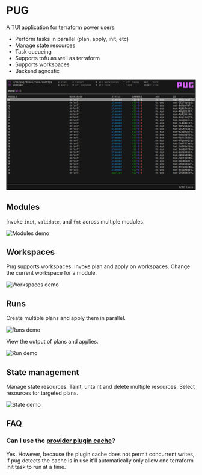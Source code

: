 # PUG

A TUI application for terraform power users.

* Perform tasks in parallel (plan, apply, init, etc)
* Manage state resources
* Task queueing
* Supports tofu as well as terraform
* Supports workspaces
* Backend agnostic

![Applying runs](./demos/runs/applied_runs.png)

## Modules

Invoke `init`, `validate`, and `fmt` across multiple modules.

![Modules demo](https://vhs.charm.sh/vhs-2SDiU03uHVMZ1OweMU5qnw.gif)

## Workspaces

Pug supports workspaces. Invoke plan and apply on workspaces. Change the current workspace for a module.

![Workspaces demo](https://vhs.charm.sh/vhs-2VVSWika2ZVjUeBNGVXzYq.gif)

## Runs

Create multiple plans and apply them in parallel.

![Runs demo](https://vhs.charm.sh/vhs-2XzgTM8B8zMmL5kXSSP8hv.gif)

View the output of plans and applies.

![Run demo](https://vhs.charm.sh/vhs-6SbXJmeccgQG0xoENCH20A.gif)

## State management

Manage state resources. Taint, untaint and delete multiple resources. Select resources for targeted plans.

![State demo](https://vhs.charm.sh/vhs-79IoDj23zTHZnbHKekcz0o.gif)

## FAQ

### Can I use the [provider plugin cache](https://developer.hashicorp.com/terraform/cli/config/config-file#provider-plugin-cache)?

Yes. However, because the plugin cache does not permit concurrent writes, if pug detects the cache is in use it'll automatically only allow one terraform init task to run at a time.
